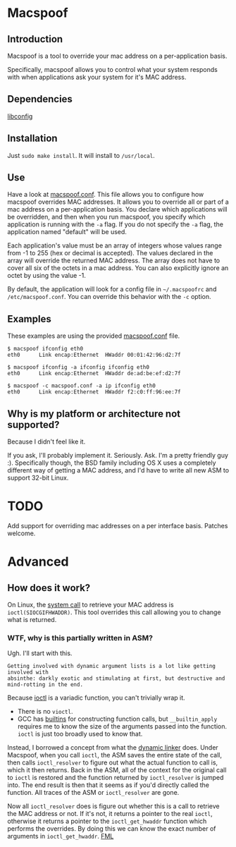 Macspoof
========

## Introduction
Macspoof is a tool to override your mac address on a per-application basis.

Specifically, macspoof allows you to control what your system responds with when
applications ask your system for it's MAC address.

## Dependencies
[libconfig][libconfig]

## Installation
Just `sudo make install`. It will install to `/usr/local`.

## Use
Have a look at [macspoof.conf][macspoof-conf]. This file allows you to configure how macspoof
overrides MAC addresses. It allows you to override all or part of a mac address
on a per-application basis. You declare which applications will be overridden,
and then when you run macspoof, you specify which application is running with
the `-a` flag. If you do not specify the `-a` flag, the application named
"default" will be used.

Each application's value must be an array of integers whose values range from
-1 to 255 (hex or decimal is accepted). The values declared in the array will
override the returned MAC address. The array does not have to cover all six of
the octets in a mac address. You can also explicitly ignore an octet by using
the value -1.

By default, the application will look for a config file in `~/.macspoofrc` and
`/etc/macspoof.conf`. You can override this behavior with the `-c` option.

## Examples
These examples are using the provided [macspoof.conf][macspoof-conf] file.

```
$ macspoof ifconfig eth0
eth0      Link encap:Ethernet  HWaddr 00:01:42:96:d2:7f
```

```
$ macspoof ifconfig -a ifconfig ifconfig eth0
eth0      Link encap:Ethernet  HWaddr de:ad:be:ef:d2:7f
```

```
$ macspoof -c macspoof.conf -a ip ifconfig eth0
eth0      Link encap:Ethernet  HWaddr f2:c0:ff:96:ee:7f
```

## Why is my platform or architecture not supported?
Because I didn't feel like it.

If you ask, I'll probably implement it. Seriously. Ask. I'm a pretty friendly
guy :). Specifically though, the BSD family including OS X uses a completely
different way of getting a MAC address, and I'd have to write all new ASM to
support 32-bit Linux.

# TODO
Add support for overriding mac addresses on a per interface basis. Patches welcome.

# Advanced

## How does it work?
On Linux, the [system call][SIOCGIFHWADDR] to retrieve your MAC address is
`ioctl(SIOCGIFHWADDR)`. This tool overrides this call allowing you to change
what is returned.

### WTF, why is this partially written in ASM?
Ugh. I'll start with this.

    Getting involved with dynamic argument lists is a lot like getting involved with
    absinthe: darkly exotic and stimulating at first, but destructive and
    mind-rotting in the end.

Because [ioctl][ioctl] is a variadic function, you can't trivially wrap it.

 * There is no `vioctl`.
 * GCC has [builtins][GCC-call-construct] for constructing function calls, but
   `__builtin_apply` requires me to know the size of the arguments passed into
   the function. `ioctl` is just too broadly used to know that.

Instead, I borrowed a concept from what the [dynamic linker][dyld] does. Under
Macspoof, when you call `ioctl`, the ASM saves the entire state of the call,
then calls `ioctl_resolver` to figure out what the actual function to call is,
which it then returns. Back in the ASM, all of the context for the original call
to `ioctl` is restored and the function returned by `ioctl_resolver` is jumped
into. The end result is then that it seems as if you'd directly called the
function. All traces of the ASM or `ioctl_resolver` are gone.

Now all `ioctl_resolver` does is figure out whether this is a call to retrieve
the MAC address or not. If it's not, it returns a pointer to the real `ioctl`,
otherwise it returns a pointer to the `ioctl_get_hwaddr` function which performs
the overrides. By doing this we can know the exact number of arguments in
`ioctl_get_hwaddr`. [FML][FML]

[macspoof-conf]: https://github.com/eatnumber1/macspoof/blob/master/macspoof.conf
[libconfig]: http://www.hyperrealm.com/libconfig/
[FML]: http://www.fmylife.com/
[dyld]: http://en.wikipedia.org/wiki/Dynamic_linking
[GCC-call-construct]: http://gcc.gnu.org/onlinedocs/gcc/Constructing-Calls.html
[ioctl]: http://man7.org/linux/man-pages/man2/ioctl.2.html
[SIOCGIFHWADDR]: http://man7.org/linux/man-pages/man7/netdevice.7.html
